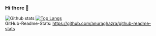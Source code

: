### Hi there 👋
<!--
**StoneRed5/StoneRed5** is a ✨ _special_ ✨ repository because its `README.md` (this file) appears on your GitHub profile.

Here are some ideas to get you started:

- 🔭 I’m currently working on ...
- 🌱 I’m currently learning ...
- 👯 I’m looking to collaborate on ...
- 🤔 I’m looking for help with ...
- 💬 Ask me about ...
- 📫 How to reach me: ...
- 😄 Pronouns: ...
- ⚡ Fun fact: ...
-->
![Github stats](https://github-readme-stats.vercel.app/api?username=Stone-Red-Code&show_icons=true&bg_color=0D1117&theme=dark&hide_border=true&count_private=true)
[![Top Langs](https://github-readme-stats.vercel.app/api/top-langs/?username=Stone-Red-Code&bg_color=0D1117&theme=dark&hide_border=true)](https://github.com/anuraghazra/github-readme-stats)
<br>GitHub-Readme-Stats: https://github.com/anuraghazra/github-readme-stats
